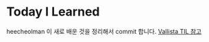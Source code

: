 # Today I Learned

heecheolman 이 새로 배운 것을 정리해서 commit 합니다. [Vallista TIL 참고](https://github.com/Vallista/TIL)
